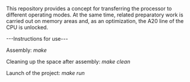 This repository provides a concept for transferring the processor to different operating modes. At the same time, related preparatory work is carried out on memory areas and, as an optimization, the A20 line of the CPU is unlocked.

---Instructions for use---

Assembly: *make*

Cleaning up the space after assembly: *make clean*

Launch of the project: *make run*
